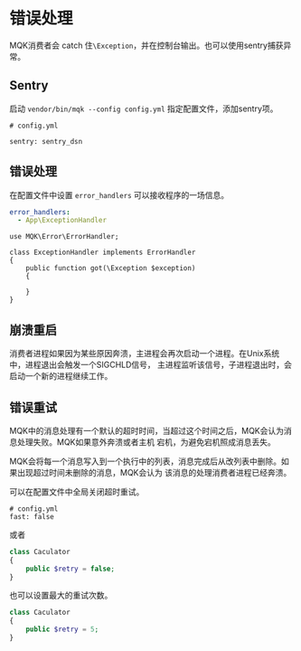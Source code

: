 错误处理
========

MQK消费者会 catch 住`\Exception`，并在控制台输出。也可以使用sentry捕获异常。

Sentry
-------

启动 `vendor/bin/mqk --config config.yml` 指定配置文件，添加sentry项。

```
# config.yml

sentry: sentry_dsn
```

错误处理
-------

在配置文件中设置 `error_handlers` 可以接收程序的一场信息。

```yaml
error_handlers:
  - App\ExceptionHandler
```

```
use MQK\Error\ErrorHandler;

class ExceptionHandler implements ErrorHandler
{
    public function got(\Exception $exception)
    {
        
    }
}
```

崩溃重启
-------

消费者进程如果因为某些原因奔溃，主进程会再次启动一个进程。在Unix系统中，进程退出会触发一个SIGCHLD信号，
主进程监听该信号，子进程退出时，会启动一个新的进程继续工作。

错误重试
--------

MQK中的消息处理有一个默认的超时时间，当超过这个时间之后，MQK会认为消息处理失败。MQK如果意外奔溃或者主机
宕机，为避免宕机照成消息丢失。

MQK会将每一个消息写入到一个执行中的列表，消息完成后从改列表中删除。如果出现超过时间未删除的消息，MQK会认为
该消息的处理消费者进程已经奔溃。

可以在配置文件中全局关闭超时重试。

```
# config.yml
fast: false
```

或者

```php
class Caculator
{
    public $retry = false;
}
```

也可以设置最大的重试次数。

```php
class Caculator
{
    public $retry = 5;
}
```